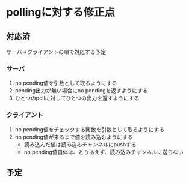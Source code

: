 pollingに対する修正点
=====================

対応済
------

サーバ->クライアントの順で対応する予定

### サーバ

1. no pending値を引数として取るようにする
2. pending出力が無い場合にno pendingを返すようにする
3. ひとつのpollに対してひとつの出力を返すようにする

### クライアント

1. no pending値をチェックする関数を引数として取るようにする
2. no pending値が来るまで値を読み込むようにする
	* 読み込んだ値は読み込みチャンネルにpushする
	* no pending値自体は、とりあえず、読み込みチャンネルに送らない

予定
----
